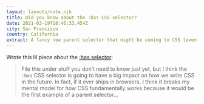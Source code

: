 ```yaml
---
layout: layouts/note.njk
title: Did you know about the :has CSS selector?
date: 2021-03-19T18:46:33.454Z
city: San Francisco
country: California
extract: A fancy new parent selector that might be coming to CSS (eventually, maybe)
---
```


Wrote this lil piece about the [:has selector](https://css-tricks.com/did-you-know-about-the-has-css-selector/):

> File this under stuff you don’t need to know just yet, but I think the `:has` CSS selector is going to have a big impact on how we write CSS in the future. In fact, if it ever ships in browsers, I think it breaks my mental model for how CSS fundamentally works because it would be the first example of a parent selector...
